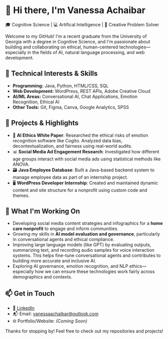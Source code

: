 # 👋 Hi there, I'm Vanessa Achaibar

🎓 Cognitive Science | 💻 Artifical Intelligence | 🎨 Creative Problem Solver 

Welcome to my GitHub! I'm a recent graduate from the University of Georgia with a degree in Cognitive Science, and I'm passionate about building and collaborating on ethical, human-centered technologies—especially in the fields of AI, natural language processing, and web development.  

## 🔧 Technical Interests & Skills
- **Programming:** Java, Python, HTML/CSS, SQL
- **Web Development:** WordPress, REST APIs, Adobe Creative Cloud
- **AI/ML Areas:** Conversational AI, Chat Applications, Emotion Recognition, Ethical AI
- **Other Tools:** Git, Figma, Canva, Google Analytics, SPSS

## 🚀 Projects & Highlights
- 🧠 **AI Ethics White Paper**: Researched the ethical risks of emotion recognition software like Cogito. Analyzed data bias, decontextualization, and fairness using real-world audits.
- 📊 **Social Media Ad Engagement Research**: Investigated how different age groups interact with social media ads using statistical methods like ANOVA.
- 🗃️ **Java Employee Database**: Built a Java-based backend system to manage employee data as part of an internship project.
- 🖥️ **WordPress Developer Internship**: Created and maintained dynamic content and site structure for a nonprofit using custom code and themes.

## 🧰 What I'm Working On
- Developing social media content strategies and infographics for a **home care nonprofit** to engage and inform communities.
- Growing my skills in **AI model evaluation and governance**, particularly in conversational agents and ethical compliance.
- Improving large language models (like GPT) by evaluating outputs, summarizing text, and recording audio samples for voice interaction systems. This helps fine-tune conversational agents and contributes to building more accurate and inclusive AI.
- Exploring AI governance, emotion recognition, and NLP ethics—especially how we can ensure these technologies work fairly across demographics and contexts.


## 📫 Get in Touch
- 🔗 [LinkedIn](https://www.linkedin.com/in/vanessa-achaibar/)
- 📬 Email: vanessaachaibar@outlook.com
- 🌐 Portfolio/Website: *(Coming Soon)*

Thanks for stopping by! Feel free to check out my repositories and projects!

